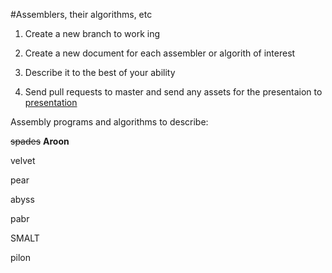 #Assemblers, their algorithms, etc 

1. Create a new branch to work ing 

2. Create a new document for each assembler or algorith of interest 

3. Describe it to the best of your ability 

4. Send pull requests to master and send any assets for the presentaion 
to [presentation](https://github.com/biol7210-genomes/presentation) 

Assembly programs and algorithms to describe: 

~~spades~~ **Aroon** 

velvet 

pear 

abyss 

pabr 

SMALT 

pilon 

